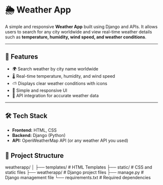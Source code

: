 # 🌦 Weather App

A simple and responsive **Weather App** built using Django and APIs. It allows users to search for any city worldwide and view real-time weather details such as **temperature, humidity, wind speed, and weather conditions**.

---

## 🚀 Features
- 🌍 Search weather by city name worldwide  
- 🌡 Real-time temperature, humidity, and wind speed  
- ⛅ Displays clear weather conditions with icons  
- 🎨 Simple and responsive UI  
- 🔑 API integration for accurate weather data  

---

## 🛠 Tech Stack
- **Frontend:** HTML, CSS  
- **Backend:** Django (Python)  
- **API:** OpenWeatherMap API (or any weather API you used)  

## 📂 Project Structure
weatherapp/
│
├── templates/ # HTML Templates
├── static/ # CSS and static files
├── weatherapp/ # Django project files
├── manage.py # Django management file
└── requirements.txt # Required dependencies
